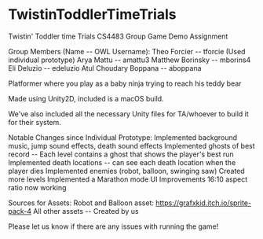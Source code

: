 # TwistinToddlerTimeTrials
Twistin' Toddler time Trials
CS4483 Group Game Demo Assignment

Group Members (Name -- OWL Username):
Theo Forcier -- tforcie (Used individual prototype)
Arya Mattu -- amattu3
Matthew Borinsky -- mborins4
Eli Deluzio -- edeluzio
Atul Choudary Boppana -- aboppana

Platformer where you play as a baby ninja trying to reach his teddy bear

Made using Unity2D, included is a macOS build.

We've also included all the necessary Unity files for TA/whoever to build it for their system.

Notable Changes since Individual Prototype:
Implemented background music, jump sound effects, death sound effects
Implemented ghosts of best record -- Each level contains a ghost that shows the player's best run
Implemented death locations -- can see each death location when the player dies
Implemented enemies (robot, balloon, swinging saw)
Created more levels
Implemented a Marathon mode
UI Improvements 
16:10 aspect ratio now working

Sources for Assets:
Robot and Balloon asset: https://grafxkid.itch.io/sprite-pack-4
All other assets -- Created by us

Please let us know if there are any issues with running the game!
